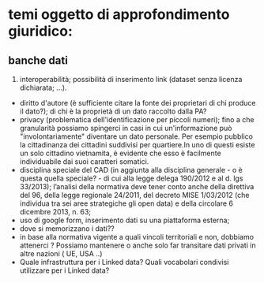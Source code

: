 temi oggetto di approfondimento giuridico:
=========================================
banche dati
-----------

 1. interoperabilità; possibilità di inserimento link (dataset senza licenza dichiarata; ...).
 * diritto d'autore (è sufficiente citare la fonte dei proprietari di chi produce il dato?); di chi è la proprietà di un dato raccolto dalla PA? 
 *  privacy (problematica dell'identificazione per piccoli numeri); fino a che granularità possiamo spingerci in casi in cui un'informazione può "involontariamente" diventare un dato personale. Per esempio pubblico la cittadinanza dei cittadini suddivisi per quartiere.In uno di questi esiste un solo cittadino vietnamita, è evidente che esso è
facilmente individuabile dai suoi caratteri somatici.
 * disciplina speciale del CAD (in aggiunta alla disciplina generale - o è questa quella speciale? - di cui alla legge delega 190/2012 e al d. lgs 33/2013); l’analisi della normativa deve tener conto anche della direttiva del 96, della legge regionale 24/2011, del decreto MISE 1/03/2012 (che individua tra sei aree strategiche gli open data) e della circolare 6 dicembre 2013, n. 63;
 * uso di google form, inserimento dati su una piattaforma esterna;
 * dove si memorizzano i dati??
 * in base alla normativa vigente a quali vincoli territoriali e non, dobbiamo attenerci ? Possiamo mantenere o anche solo far transitare dati privati in altre nazioni ( UE, USA ..)
 * Quale infrastruttura per i Linked data? Quali vocabolari condivisi utilizzare per i Linked data?

